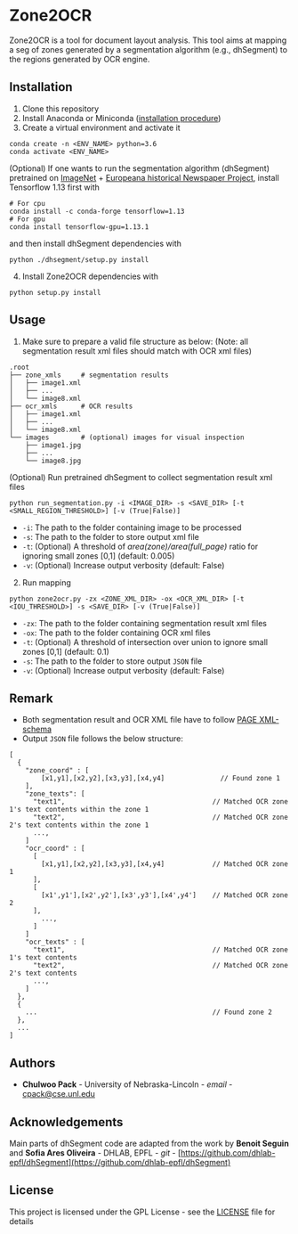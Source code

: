 
# Zone2OCR
Zone2OCR is a tool for document layout analysis. This tool aims at mapping a seg of zones generated by a segmentation algorithm (e.g., dhSegment) to the regions generated by OCR engine.


## Installation
1. Clone this repository
2. Install Anaconda or Miniconda ([installation procedure](https://docs.anaconda.com/anaconda/install/]))
3. Create a virtual environment and activate it
```
conda create -n <ENV_NAME> python=3.6
conda activate <ENV_NAME>
```

(Optional) If one wants to run the segmentation algorithm (dhSegment) pretrained on [ImageNet]([http://www.image-net.org/](http://www.image-net.org/)) + [Europeana historical Newspaper Project]([https://www.primaresearch.org/datasets/ENP](https://www.primaresearch.org/datasets/ENP)), install Tensorflow 1.13 first with
```
# For cpu
conda install -c conda-forge tensorflow=1.13
# For gpu
conda install tensorflow-gpu=1.13.1
```
and then install dhSegment dependencies with
```
python ./dhsegment/setup.py install
```

4. Install Zone2OCR dependencies with
```
python setup.py install
```

## Usage
1. Make sure to prepare a valid file structure as below: 
(Note: all segmentation result xml files should match with OCR xml files)
```
.root
├── zone_xmls     # segmentation results
│   ├── image1.xml  
│   ├── ...
│   └── image8.xml
├── ocr_xmls      # OCR results
│   ├── image1.xml  
│   ├── ...
│   └── image8.xml
└── images        # (optional) images for visual inspection
    ├── image1.jpg  
    ├── ...
    └── image8.jpg
```
(Optional) Run pretrained dhSegment to collect segmentation result xml files
```
python run_segmentation.py -i <IMAGE_DIR> -s <SAVE_DIR> [-t <SMALL_REGION_THRESHOLD>] [-v (True|False)]
```
* `-i`: The path to the folder containing image to be processed
* `-s`: The path to the folder to store output xml file
* `-t`: (Optional) A threshold of *area(zone)/area(full_page)* ratio for ignoring small zones [0,1] (default: 0.005)
* `-v`: (Optional) Increase output verbosity (default: False) 

2. Run mapping
```
python zone2ocr.py -zx <ZONE_XML_DIR> -ox <OCR_XML_DIR> [-t <IOU_THRESHOLD>] -s <SAVE_DIR> [-v (True|False)]
```
* `-zx`: The path to the folder containing segmentation result xml files
* `-ox`: The path to the folder containing OCR xml files
* `-t`: (Optional) A threshold of intersection over union to ignore small zones [0,1] (default: 0.1)
* `-s`: The path to the folder to store output `JSON` file
* `-v`: (Optional) Increase output verbosity (default: False) 

## Remark
* Both segmentation result and OCR XML file have to follow [PAGE XML-schema](https://www.primaresearch.org/tools/PAGELibraries)
* Output `JSON` file follows the below structure:
```
[
  {
    "zone_coord" : [
    	[x1,y1],[x2,y2],[x3,y3],[x4,y4]              // Found zone 1
    ],
    "zone_texts": [                               
      "text1",                                     // Matched OCR zone 1's text contents within the zone 1
      "text2",                                     // Matched OCR zone 2's text contents within the zone 1
      ...,
    ]
    "ocr_coord" : [
      [
        [x1,y1],[x2,y2],[x3,y3],[x4,y4]            // Matched OCR zone 1
      ],
      [
        [x1',y1'],[x2',y2'],[x3',y3'],[x4',y4']    // Matched OCR zone 2
      ],
        ...,
      ]
    ]
    "ocr_texts" : [
      "text1",                                     // Matched OCR zone 1's text contents
      "text2",                                     // Matched OCR zone 2's text contents
      ...,
    ]
  },
  {
    ...                                            // Found zone 2
  },
  ...
]
```

## Authors
- **Chulwoo Pack** - University of Nebraska-Lincoln - _email_ - [cpack@cse.unl.edu](mailto:cpack@cse.unl.edu)

## Acknowledgements
Main parts of dhSegment code are adapted from the work by
**Benoit Seguin** and **Sofia Ares Oliveira** - DHLAB, EPFL - _git_ - [https://github.com/dhlab-epfl/dhSegment](https://github.com/dhlab-epfl/dhSegment)

## License
This project is licensed under the GPL License - see the [LICENSE](/LICENSE) file for details
